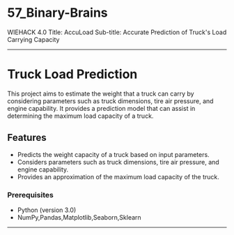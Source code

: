 # 57_Binary-Brains
WIEHACK 4.0
Title: AccuLoad
Sub-title: Accurate Prediction of Truck's Load Carrying Capacity

---

# Truck Load Prediction

This project aims to estimate the weight that a truck can carry by considering parameters such as truck dimensions, tire air pressure, and engine capability. It provides a prediction model that can assist in determining the maximum load capacity of a truck.

## Features

- Predicts the weight capacity of a truck based on input parameters.
- Considers parameters such as truck dimensions, tire air pressure, and engine capability.
- Provides an approximation of the maximum load capacity of the truck.


### Prerequisites

- Python (version 3.0)
- NumPy,Pandas,Matplotlib,Seaborn,Sklearn


---

